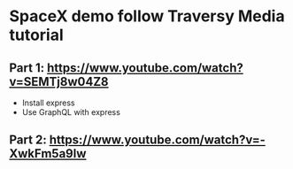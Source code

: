 # SpaceX demo follow Traversy Media tutorial

## Part 1: https://www.youtube.com/watch?v=SEMTj8w04Z8
+ Install express
+ Use GraphQL with express

## Part 2: https://www.youtube.com/watch?v=-XwkFm5a9lw